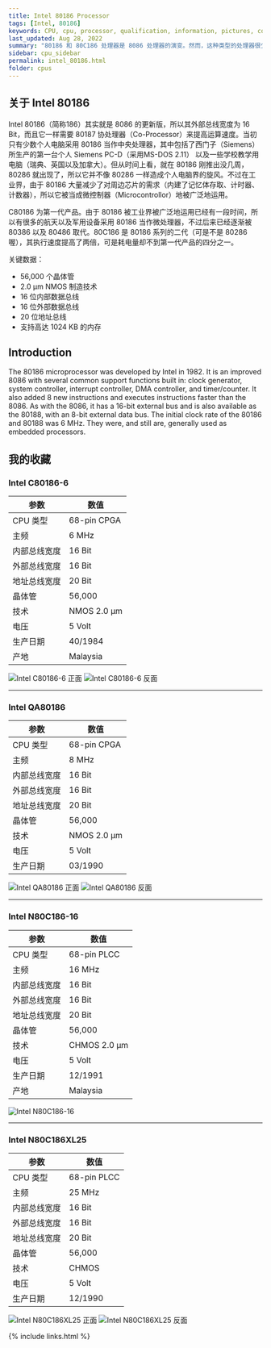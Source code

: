 ```yaml
---
title: Intel 80186 Processor
tags: [Intel, 80186]
keywords: CPU, cpu, processor, qualification, information, pictures, core, frequency, chip packaging, packaging, cpu info, x86, collection, amd, cyrix, harris, ibm, idt, iit, intel, motorola, nec, sgs, sgs-thomson, siemens, ST, signetics, mhs, ti, texas instruments, ulsi, umc, weitek, zilog, 808x, 8085, 8088, 8086, 80188, 80186, 80286, 286, 80386, 386, i386, Am386, 386sx, 386dx, 486, i486, 586, 486sx, 486dx, overdrive, 487, pentium, 586, 5x86, 386dlc, 386slc, 486dx2, mmx, ppro, pentium-pro, pro, athlon, duron, z80, dirk oppelt, dirk, oppelt, engineering, sample, samples
last_updated: Aug 28, 2022
summary: "80186 和 80C186 处理器是 8086 处理器的演变。然而，这种类型的处理器很少用于个人电脑，因为集成到芯片中的附加功能和能力在经典个人电脑中没有任何优势。80186和80C186处理器的主要应用领域是嵌入式控制市场。它们在那里控制调制解调器、打印机、复印机、传真机等，但它们也用于录像机、微波炉和空调。原因是芯片上集成了时钟发生器、可编程中断控制器、DMA 通道、16 位定时器和等待状态发生器等附加功能。值得注意的是，这种处理器类型自 1982 年上市以来就已经面市，用于控制设备和系统。"
sidebar: cpu_sidebar
permalink: intel_80186.html
folder: cpus
---
```


## 关于 Intel 80186

Intel 80186（简称186）其实就是 8086 的更新版，所以其外部总线宽度为 16 Bit，而且它一样需要 80187 协处理器（Co-Processor）来提高运算速度。当初只有少数个人电脑采用 80186 当作中央处理器，其中包括了西门子（Siemens）所生产的第一台个人 Siemens PC-D（采用MS-DOS 2.11） 以及一些学校教学用电脑（瑞典、英国以及加拿大）。但从时间上看，就在 80186 刚推出没几周，80286 就出现了，所以它并不像 80286 一样造成个人电脑界的旋风。不过在工业界，由于 80186 大量减少了对周边芯片的需求（内建了记忆体存取、计时器、计数器），所以它被当成微控制器（Microcontrollor）地被广泛地运用。

C80186 为第一代产品。由于 80186 被工业界被广泛地运用已经有一段时间，所以有很多的航天以及军用设备采用 80186 当作微处理器，不过后来已经逐渐被 80386 以及 80486 取代。80C186 是 80186 系列的二代（可是不是 80286 喔），其执行速度提高了两倍，可是耗电量却不到第一代产品的四分之一。

关键数据：
- 56,000 个晶体管
- 2.0 µm NMOS 制造技术
- 16 位内部数据总线
- 16 位外部数据总线
- 20 位地址总线
- 支持高达 1024 KB 的内存

## Introduction

The 80186 microprocessor was developed by Intel in 1982. It is an improved 8086 with several common support functions built in: clock generator, system controller, interrupt controller, DMA controller, and timer/counter. It also added 8 new instructions and executes instructions faster than the 8086. As with the 8086, it has a 16-bit external bus and is also available as the 80188, with an 8-bit external data bus. The initial clock rate of the 80186 and 80188 was 6 MHz. They were, and still are, generally used as embedded processors.

## 我的收藏

### Intel C80186-6

| 参数 | 数值 |
| ------ | ------ |
| CPU 类型 | 68-pin CPGA |
| 主频 | 6 MHz |
| 内部总线宽度 | 16 Bit |
| 外部总线宽度 | 16 Bit |
| 地址总线宽度 | 20 Bit |
| 晶体管 | 56,000 |
| 技术 | NMOS 2.0 µm |
| 电压 | 5 Volt |
| 生产日期 | 40/1984 |
| 产地 | Malaysia |

![Intel C80186-6 正面](/images/cpus/Intel/Intel_C80186-6_1.jpg)
![Intel C80186-6 反面](/images/cpus/Intel/Intel_C80186-6_2.jpg)

---------

### Intel QA80186

| 参数 | 数值 |
| ------ | ------ |
| CPU 类型 | 68-pin CPGA |
| 主频 | 8 MHz |
| 内部总线宽度 | 16 Bit |
| 外部总线宽度 | 16 Bit |
| 地址总线宽度 | 20 Bit |
| 晶体管 | 56,000 |
| 技术 | NMOS 2.0 µm |
| 电压 | 5 Volt |
| 生产日期 | 03/1990 |

![Intel QA80186 正面](/images/cpus/Intel/Intel_QA80186_1.jpg)
![Intel QA80186 反面](/images/cpus/Intel/Intel_QA80186_2.jpg)

---------

### Intel N80C186-16

| 参数 | 数值 |
| ------ | ------ |
| CPU 类型 | 68-pin PLCC |
| 主频 | 16 MHz |
| 内部总线宽度 | 16 Bit |
| 外部总线宽度 | 16 Bit |
| 地址总线宽度 | 20 Bit |
| 晶体管 | 56,000 |
| 技术 | CHMOS 2.0 µm |
| 电压 | 5 Volt |
| 生产日期 | 12/1991 |
| 产地 | Malaysia |

![Intel N80C186-16](/images/cpus/Intel/Intel_N80C186-16.jpg)

---------

### Intel N80C186XL25

| 参数 | 数值 |
| ------ | ------ |
| CPU 类型 | 68-pin PLCC |
| 主频 | 25 MHz |
| 内部总线宽度 | 16 Bit |
| 外部总线宽度 | 16 Bit |
| 地址总线宽度 | 20 Bit |
| 晶体管 | 56,000 |
| 技术 | CHMOS |
| 电压 | 5 Volt |
| 生产日期 | 12/1990 |

![Intel N80C186XL25 正面](/images/cpus/Intel/Intel_N80C186XL25_1.jpg)
![Intel N80C186XL25 反面](/images/cpus/Intel/Intel_N80C186XL25_2.jpg)


{% include links.html %}
